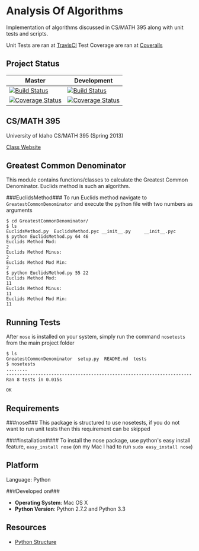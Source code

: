 Analysis Of Algorithms
====================

Implementation of algorithms discussed in CS/MATH 395 along with unit tests and scripts.

Unit Tests are ran at [TravisCI](https://travis-ci.org/otternq/AnalysisOfAlgorithms/)
Test Coverage are ran at [Coveralls](https://coveralls.io/r/otternq/AnalysisOfAlgorithms)

Project Status
-----------
| Master | Development |
| ------ | ----------- |
| [![Build Status](https://travis-ci.org/otternq/AnalysisOfAlgorithms.png?branch=master)](https://travis-ci.org/otternq/AnalysisOfAlgorithms) | [![Build Status](https://travis-ci.org/otternq/AnalysisOfAlgorithms.png?branch=development)](https://travis-ci.org/otternq/AnalysisOfAlgorithms) |
|[![Coverage Status](https://coveralls.io/repos/otternq/AnalysisOfAlgorithms/badge.png?branch=master)](https://coveralls.io/r/otternq/AnalysisOfAlgorithms) | [![Coverage Status](https://coveralls.io/repos/otternq/AnalysisOfAlgorithms/badge.png?branch=development)](https://coveralls.io/r/otternq/AnalysisOfAlgorithms)

CS/MATH 395
--------
University of Idaho CS/MATH 395 (Spring 2013)

[Class Website](http://marvin.cs.uidaho.edu/Teaching/CS395/index.html)


Greatest Common Denominator
--------------
This module contains functions/classes to calculate the Greatest Common Denominator. Euclids method is such an algorithm.

###EuclidsMethod###
To run Euclids method navigate to `GreatestCommonDenominator` and execute the python file with two numbers as arguments
```
$ cd GreatestCommonDenominator/
$ ls
EuclidsMethod.py  EuclidsMethod.pyc	__init__.py		__init__.pyc
$ python EuclidsMethod.py 64 46
Euclids Method Mod: 
2
Euclids Method Minus: 
2
Euclids Method Mod Min: 
2
$ python EuclidsMethod.py 55 22
Euclids Method Mod: 
11
Euclids Method Minus: 
11
Euclids Method Mod Min: 
11

```

Running Tests
-------------
After `nose` is installed on your system, simply run the command `nosetests` from the main project folder

```
$ ls
GreatestCommonDenominator  setup.py  README.md  tests
$ nosetests
........
----------------------------------------------------------------------
Ran 8 tests in 0.015s

OK

```

Requirements
-----------

###nose###
This package is structured to use nosetests, if you do not want to run unit tests then this requirement can be skipped

####installation####
To install the nose package, use python's easy install feature, `easy_install nose` (on my Mac I had to run `sudo easy_install nose`)

Platform
---------
Language: Python

###Developed on###
- <b>Operating System</b>: Mac OS X
- <b>Python Version</b>: Python 2.7.2 and Python 3.3

Resources
-----------
- [Python Structure](http://learnpythonthehardway.org/book/ex46.html)
